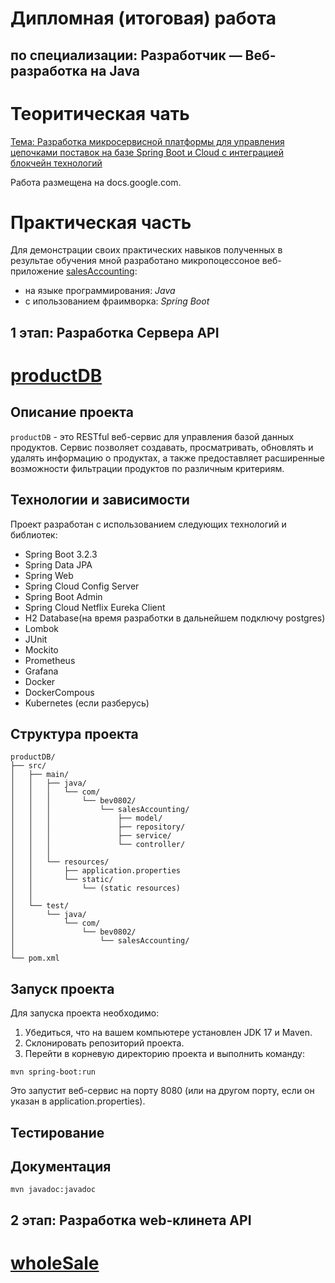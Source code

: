 # <h1>**Дипломная (итоговая) работа**

## по специализации: Разработчик — Веб-разработка на Java

<h1>Теоритическая чать</h1>

[Тема: Разработка микросервисной платформы для управления цепочками поставок 
на базе Spring Boot и Cloud с интеграцией блокчейн технологий](https://docs.google.com/document/d/1FHRa-3CLlUm6XhEfwhpFOczjTOqyjOdp/edit?usp=sharing&ouid=101680787802208176601&rtpof=true&sd=true)

Работа размещена на docs.google.com.

<h1>Практическая часть</h1>

Для демонстрации своих практических навыков полученных в результае обучения мной разработано микропоцессоное веб-приложение [salesAccounting](salesAccounting):

- на языке программирования: _Java_
- с ипользованием фраимворка: _Spring Boot_

## 1 этап: Разработка Сервера API

# [productDB](salesAccounting/productDB)

## Описание проекта

`productDB` - это RESTful веб-сервис для управления базой данных продуктов. Сервис позволяет создавать, просматривать, обновлять и удалять информацию о продуктах, а также предоставляет расширенные возможности фильтрации продуктов по различным критериям.

## Технологии и зависимости

Проект разработан с использованием следующих технологий и библиотек:

- Spring Boot 3.2.3
- Spring Data JPA
- Spring Web
- Spring Cloud Config Server
- Spring Boot Admin
- Spring Cloud Netflix Eureka Client
- H2 Database(на время разработки в дальнейшем подключу postgres)
- Lombok
- JUnit
- Mockito
- Prometheus 
- Grafana
- Docker
- DockerCompous
- Kubernetes (если разберусь)

## Структура проекта
```shell
productDB/
├── src/
│   ├── main/
│   │   ├── java/
│   │   │   └── com/
│   │   │       └── bev0802/
│   │   │           └── salesAccounting/
│   │   │               ├── model/
│   │   │               ├── repository/
│   │   │               ├── service/
│   │   │               └── controller/
│   │   │
│   │   └── resources/
│   │       ├── application.properties
│   │       └── static/
│   │           └── (static resources)
│   │
│   └── test/
│       └── java/
│           └── com/
│               └── bev0802/
│                   └── salesAccounting/
│
└── pom.xml
```
## Запуск проекта

Для запуска проекта необходимо:

1. Убедиться, что на вашем компьютере установлен JDK 17 и Maven.
2. Склонировать репозиторий проекта.
3. Перейти в корневую директорию проекта и выполнить команду:

```shell
mvn spring-boot:run
```
Это запустит веб-сервис на порту 8080 (или на другом порту, если он указан в application.properties).

## Тестирование

## Документация

```shell
mvn javadoc:javadoc
```

## 2 этап: Разработка web-клинета API

# [wholeSale](salesAccounting/wholeSale)
